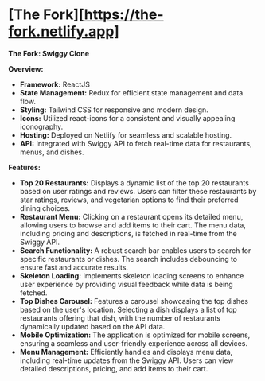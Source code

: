 # [The Fork][https://the-fork.netlify.app]

**The Fork: Swiggy Clone**

**Overview:**
- **Framework:** ReactJS
- **State Management:** Redux for efficient state management and data flow.
- **Styling:** Tailwind CSS for responsive and modern design.
- **Icons:** Utilized react-icons for a consistent and visually appealing iconography.
- **Hosting:** Deployed on Netlify for seamless and scalable hosting.
- **API:** Integrated with Swiggy API to fetch real-time data for restaurants, menus, and dishes.

**Features:**
- **Top 20 Restaurants:** Displays a dynamic list of the top 20 restaurants based on user ratings and reviews. Users can filter these restaurants by star ratings, reviews, and vegetarian options to find their preferred dining choices.
- **Restaurant Menu:** Clicking on a restaurant opens its detailed menu, allowing users to browse and add items to their cart. The menu data, including pricing and descriptions, is fetched in real-time from the Swiggy API.
- **Search Functionality:** A robust search bar enables users to search for specific restaurants or dishes. The search includes debouncing to ensure fast and accurate results.
- **Skeleton Loading:** Implements skeleton loading screens to enhance user experience by providing visual feedback while data is being fetched.
- **Top Dishes Carousel:** Features a carousel showcasing the top dishes based on the user's location. Selecting a dish displays a list of top restaurants offering that dish, with the number of restaurants dynamically updated based on the API data.
- **Mobile Optimization:** The application is optimized for mobile screens, ensuring a seamless and user-friendly experience across all devices.
- **Menu Management:** Efficiently handles and displays menu data, including real-time updates from the Swiggy API. Users can view detailed descriptions, pricing, and add items to their cart.
